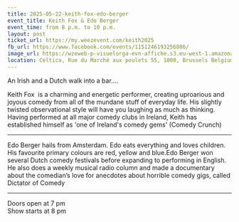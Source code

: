 ```yaml
---
title: 2025-05-22-keith-fox-edo-berger
event_title: Keith Fox & Edo Berger
event_time: from 8 p.m. to 10 p.m.
layout: post
ticket_url: https://my.weezevent.com/keith2025
fb_url: https://www.facebook.com/events/1151246193256886/
image_url: https://wzeweb-p-visuelorga-evn-affiche.s3.eu-west-1.amazonaws.com/affiche_1283886.png
location: Celtica, Rue du Marché aux poulets 55, 1000, Brussels Belgium
---
```


An Irish and a Dutch walk into a bar....

Keith Fox  is a charming and energetic performer, creating uproarious and joyous comedy from all of the mundane stuff of everyday life. His slightly twisted observational style will have you laughing as much as thinking. Having performed at all major comedy clubs in Ireland, Keith has established himself as 'one of Ireland's comedy gems' (Comedy Crunch)

<hr style="width:100%;" />

Edo Berger hails from Amsterdam. Edo eats everything and loves children. His favourite primary colours are red, yellow and blue.Edo Berger won several Dutch comedy festivals before expanding to performing in English. He also does a weekly musical radio column and made a documentary about the comedian’s love for anecdotes about horrible comedy gigs, called Dictator of Comedy

<hr style="width:100%;" />

Doors open at 7 pm  
Show starts at 8 pm 
